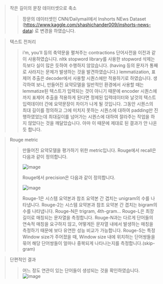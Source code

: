 > 작은 길이의 문장 데이터셋으로 축소
> >  장문의 데이터셋인 CNN/Dailymail에서 Inshorts NEws Dataset (https://www.kaggle.com/shashichander009/inshorts-news-data) 로 변경을 하였습니다.

> 텍스트 전처리
> >i’m, you’ll 등의 축약문을 펼쳐주는 contractions 단어사전을 이전과 같이 사용하였습니다.
> > nltk stopword library를 사용한 stopword 삭제는 득보다 실이 많은 듯하여 수행하지 않았습니다. (having 등의 문자가 통째로 사라지는 문제가 발생하는 것을 발견하였습니다.)
> > lemmatization, 표제어 추출은 decoder에서 사용할 시퀀스에만 적용하기로 하였습니다. 생각하여 보니, 만들어진 요약모델을 일반적인 환경에서 사용할 때는 lemmatize된 텍스트가 입력되는 것이 아니기 때문에  encoder 시퀀스에까지 표제어 추출을 적용하게 된다면 정제된 입력데이터와 날것의 텍스트입력데이터 간에 요약문장이 차이가 나게 될 것입니다. 
> > 그동안 시퀀스의 최대 길이를 정의하고 그에 미치지 못하는 시퀀스에 대하여 padding만 진행하였었는데 최대길이를 넘어가는 시퀀스에 대하여 잘라주는 작업을 하지 않았다는 것을 깨달았습니다. 아마 이 때문에 제대로 된 결과가 안 나온듯 합니다.

> Rouge metric
> > 만들어진 요약모델을 평가하기 위한 metric입니다.
> > Rouge에서 recall은 다음과 같이 정의합니다. 
> > 
> > ![image](https://user-images.githubusercontent.com/73059667/123745970-f4265880-d8eb-11eb-9042-88aca1c5620b.png)
> > 
>>  Rouge에서 precision은 다음과 같이 정의합니다.
>>  
>>  ![image](https://user-images.githubusercontent.com/73059667/123746025-086a5580-d8ec-11eb-8369-ee80810ca602.png)
>>  
> >  Rouge-1은 시스템 요약본과 참조 요약본 간 겹치는 unigram의 수를 나타냅니다.
> > Rouge-2는 시스템 요약본과 참조 요약본 간 겹치는 bigram의 수를 나타냅니다.
> >Rouge-N은 trigram, 4th-gram...
> > Rouge-L은 최장 길이로 매칭되는 문자열을 측정합니다. Rouge-N과는 다르게 단어들의 연속적 매칭을 요구하지 않고, 어떻게든 문자열 내에서 발생하는 매칭을 측정하기 때문에 보다 유연한 성능 비교가 가능합니다.
> > Rouge-S는 특정 Window size가 주어졌을 때, Window size 내에 위치하는 단어쌍들을 묶어 해당 단어쌍들이 얼마나 중복되게 나타나는지를 측정합니다.(skip-gram)

> 단편적인 결과
> > 어느 정도 연관이 있는 단어들이 생성되는 것을 확인하였습니다.
> > ![image](https://user-images.githubusercontent.com/73059667/123746143-3354a980-d8ec-11eb-94e3-0a1f77b67a77.png)

